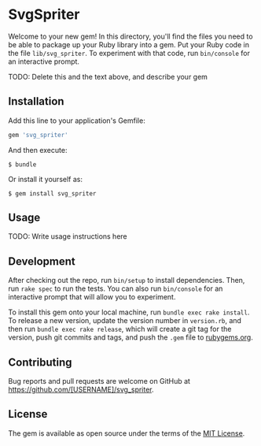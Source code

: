 # SvgSpriter

Welcome to your new gem! In this directory, you'll find the files you need to be able to package up your Ruby library into a gem. Put your Ruby code in the file `lib/svg_spriter`. To experiment with that code, run `bin/console` for an interactive prompt.

TODO: Delete this and the text above, and describe your gem

## Installation

Add this line to your application's Gemfile:

```ruby
gem 'svg_spriter'
```

And then execute:

    $ bundle

Or install it yourself as:

    $ gem install svg_spriter

## Usage

TODO: Write usage instructions here

## Development

After checking out the repo, run `bin/setup` to install dependencies. Then, run `rake spec` to run the tests. You can also run `bin/console` for an interactive prompt that will allow you to experiment.

To install this gem onto your local machine, run `bundle exec rake install`. To release a new version, update the version number in `version.rb`, and then run `bundle exec rake release`, which will create a git tag for the version, push git commits and tags, and push the `.gem` file to [rubygems.org](https://rubygems.org).

## Contributing

Bug reports and pull requests are welcome on GitHub at https://github.com/[USERNAME]/svg_spriter.


## License

The gem is available as open source under the terms of the [MIT License](http://opensource.org/licenses/MIT).

